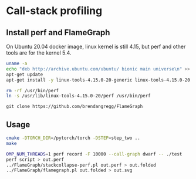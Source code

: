 # Call-stack profiling


## Install perf and FlameGraph

On Ubuntu 20.04 docker image, linux kernel is still 4.15, but perf and other tools are for the kernel 5.4.

```bash
uname -a
echo "deb http://archive.ubuntu.com/ubuntu/ bionic main universe\n" >> /etc/apt/sources.list
apt-get update
apt-get install -y linux-tools-4.15.0-20-generic linux-tools-4.15.0-20 linux-tools-4.15.0-20-lowlatency

rm -rf /usr/bin/perf
ln -s /usr/lib/linux-tools-4.15.0-20/perf /usr/bin/perf
```

```
git clone https://github.com/brendangregg/FlameGraph
```


## Usage

```bash
cmake -DTORCH_DIR=/pytorch/torch -DSTEP=step_two ..
make
```

```bash
OMP_NUM_THREADS=1 perf record -F 10000 --call-graph dwarf -- ./test
perf script > out.perf
../FlameGraph/stackcollapse-perf.pl out.perf > out.folded
../FlameGraph/flamegraph.pl out.folded > out.svg
```